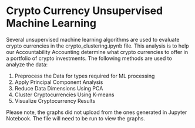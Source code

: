 # Crypto Currency Unsupervised Machine Learning

Several unsupervised machine learning algorithms are used to evaluate crypto currencies in the crypto_clustering.ipynb file.  This analysis is to help our Accountability Accounting determine what crypto currencies to offer in a portfolio of crypto investments.  The following methods are used to analyze the data:

1. Preprocess the Data for types required for ML processing
2.  Apply Principal Component Analysis
3.  Reduce Data Dimensions Using PCA
4.  Cluster Cryptocurrencies Using K-means
5.  Visualize Cryptocurrency Results

Please note, the graphs did not upload from the ones generated in Jupyter Notebook. The file will need to be run to view the graphs.
